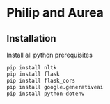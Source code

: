 
# Philip and Aurea


## Installation

Install all python prerequisites

```bash
pip install nltk
pip install flask
pip install flask_cors
pip install google.generativeai
pip install python-dotenv
```

    
